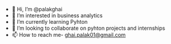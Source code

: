 - 👋 Hi, I’m @palakghai
- 👀 I’m interested in business analytics
- 🌱 I’m currently learning Pyhton
- 💞️ I’m looking to collaborate on pyhton projects and internships
- 📫 How to reach me- ghai.palak01@gmail.com

<!---
palakghai/palakghai is a ✨ special ✨ repository because its `README.md` (this file) appears on your GitHub profile.
You can click the Preview link to take a look at your changes.
--->

